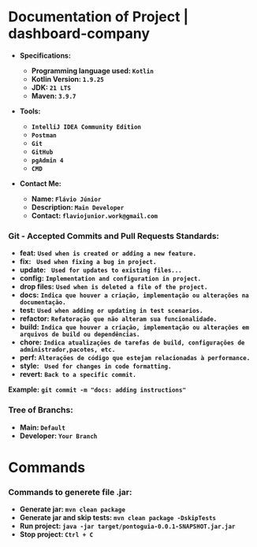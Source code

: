 # Documentation of Project | dashboard-company

- **Specifications:**
  - **Programming language used: ` Kotlin `**
  - **Kotlin Version: ` 1.9.25 `**
  - **JDK: ` 21 LTS `**
  - **Maven: ` 3.9.7 `**

- **Tools:**
  - **` IntelliJ IDEA Community Edition `**
  - **` Postman `**
  - **` Git `**
  - **` GitHub `**
  - **` pgAdmin 4 `**
  - **` CMD `**

- **Contact Me:**
  - **Name: ` Flávio Júnior `**
  - **Description: ` Main Developer `**
  - **Contact: ` flaviojunior.work@gmail.com `**

### Git - Accepted Commits and Pull Requests Standards:
- **feat:** **` Used when is created or adding a new feature. `**
- **fix:** **`  Used when fixing a bug in project. `**
- **update:** **`  Used for updates to existing files... `**
- **config:** **` Implementation and configuration in project. `**
- **drop files:** **` Used when is deleted a file of the project. `**
- **docs:** **` Indica que houver a criação, implementação ou alterações na documentação. `**
- **test:** **` Used when adding or updating in test scenarios. `**
- **refactor:** **` Refatoração que não alteram sua funcionalidade. `**
- **build:** **` Indica que houver a criação, implementação ou alterações em arquivos de build ou dependências. `**
- **chore:** **` Indica atualizações de tarefas de build, configurações de administrador,pacotes, etc. `**
- **perf:** **` Alterações de código que estejam relacionadas à performance. `**
- **style:** **`  Used for changes in code formatting. `**
- **revert:** **` Back to a specific commit. `**

**Example:** **` git commit -m "docs: adding instructions" `**

### Tree of Branchs:
- **Main: ` Default `**
- **Developer: ` Your Branch `**

# Commands
### Commands to generete file .jar:
- **Generate jar: ` mvn clean package `**
- **Generate jar and skip tests: ` mvn clean package -DskipTests `**
- **Run project: ` java -jar target/pontoguia-0.0.1-SNAPSHOT.jar.jar `**
- **Stop project: ` Ctrl + C `**
